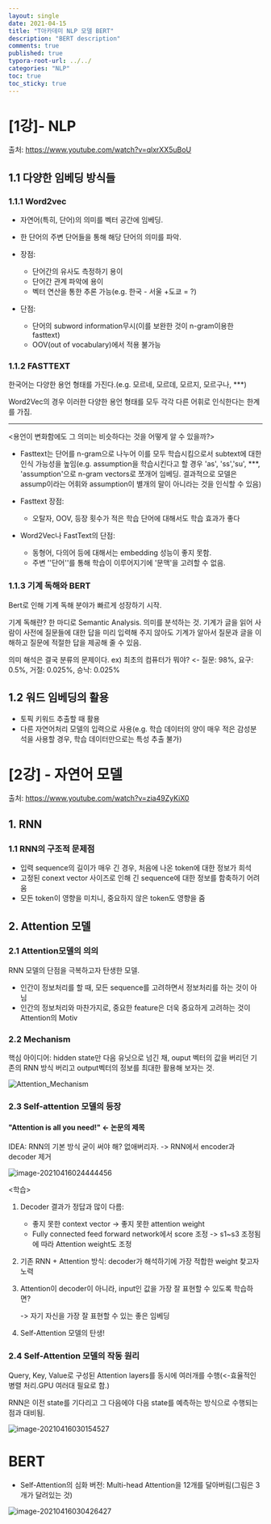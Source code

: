```yaml
---
layout: single
date: 2021-04-15
title: "T아카데미 NLP 모델 BERT"
description: "BERT description"
comments: true
published: true
typora-root-url: ../../
categories: "NLP"
toc: true
toc_sticky: true 
---
```


# [1강]- NLP

출처: https://www.youtube.com/watch?v=qlxrXX5uBoU

## 1.1 다양한 임베딩 방식들



### 1.1.1 Word2vec 

* 자연어(특히, 단어)의 의미를 벡터 공간에 임베딩.

* 한 단어의 주변 단어들을 통해 해당 단어의 의미를 파악.

* 장점: 
  *  단어간의 유사도 측정하기 용이
  * 단어간 관계 파악에 용이
  * 벡터 연산을 통한 추론 가능(e.g. 한국 - 서울 +도쿄  = ?) 

* 단점:
  * 단어의 subword information무시(이를 보완한 것이 n-gram이용한 fasttext)
  * OOV(out of vocabulary)에서 적용 불가능



### 1.1.2 FASTTEXT

한국어는 다양한 용언 형태를 가진다.(e.g. 모르네, 모르데, 모르지, 모르구나, ***)

Word2Vec의 경우 이러한 다양한 용언 형태를 모두 각각 다른 어휘로 인식한다는 한계를 가짐.

---

<용언이 변화함에도 그 의미는 비슷하다는 것을 어떻게 알 수 있을까?>

* Fasttext는 단어를 n-gram으로 나누어 이를 모두 학습시킴으로서 subtext에 대한 인식 가능성을 높임(e.g. assumption을 학습시킨다고 할 경우 'as', 'ss','su', ***, 'assumption'으로 n-gram vectors로 쪼개어 임베딩. 결과적으로 모델은 assump이라는 어휘와 assumption이 별개의 말이 아니라는 것을 인식할 수 있음)
* Fasttext 장점:
  * 오탈자, OOV, 등장 횟수가 적은 학습 단어에 대해서도 학습 효과가 좋다

* Word2Vec나 FastText의 단점:
  * 동형어, 다의어 등에 대해서는 embedding 성능이 좋지 못함.
  * 주변 ''단어''를 통해 학습이 이루어지기에 '문맥'을 고려할 수 없음.

### 1.1.3 기계 독해와 BERT

Bert로 인해 기계 독해 분야가 빠르게 성장하기 시작.

기계 독해란? 한 마디로 Semantic Analysis. 의미를 분석하는 것. 기계가 글을 읽어 사람이 사전에 질문들에 대한 답을 미리 입력해 주지 않아도 기계가 알아서 질문과 글을 이해하고 질문에 적절한 답을 제공해 줄 수 있음.

의미 해석은 결국 분류의 문제이다. ex) 최초의 컴퓨터가 뭐야? <- 질문: 98%, 요구: 0.5%, 거절: 0.025%, 승낙: 0.025%



## 1.2 워드 임베딩의 활용

* 토픽 키워드 추출할 때 활용
* 다른 자연어처리 모델의 입력으로 사용(e.g. 학습 데이터의 양이 매우 적은 감성분석을 사용할 경우, 학습 데이터만으로는 특성 추출 불가)



# [2강] - 자연어 모델

출처: https://www.youtube.com/watch?v=zia49ZyKiX0

## 1. RNN

### 1.1 RNN의 구조적 문제점

* 입력 sequence의 길이가 매우 긴 경우, 처음에 나온 token에 대한 정보가 희석
* 고정된 conext vector 사이즈로 인해 긴 sequence에 대한 정보를 함축하기 어려움
* 모든 token이 영향을 미치니, 중요하지 않은 token도 영향을 줌



## 2. Attention 모델

### 2.1 Attention모델의 의의

RNN 모델의 단점을 극복하고자 탄생한 모델.

* 인간이 정보처리를 할 때, 모든 sequence를 고려하면서 정보처리를 하는 것이 아님
* 인간의 정보처리와 마찬가지로, 중요한 feature은 더욱 중요하게 고려하는 것이 Attention의 Motiv

### 2.2 Mechanism

핵심 아이디어: hidden state만 다음 유닛으로 넘긴 채, ouput 벡터의 값을 버리던 기존의 RNN 방식 버리고 output벡터의 정보를 최대한 활용해 보자는 것.

![Attention_Mechanism](/assets/images/NLP/Attention_Mechanism.png)

### 2.3 Self-attention 모델의 등장

#### "Attention is all you need!" ← 논문의 제목

IDEA: RNN의 기본 방식 굳이 써야 해? 없애버리자. -> RNN에서 encoder과 decoder 제거

![image-20210416024444456](/assets/images/NLP/image-20210416024444456.png)

<학습>

1. Decoder 결과가 정답과 많이 다름:
   * 좋지 못한 context vector -> 좋지 못한 attention weight
   * Fully connected feed forward network에서 score 조정 -> s1~s3 조정됨에 따라 Attention weight도 조정
   
2. 기존 RNN + Attention 방식: decoder가 해석하기에 가장 적합한 weight 찾고자 노력

3. Attention이 decoder이 아니라, input인 값을 가장 잘 표현할 수 있도록 학습하면?

   -> 자기 자신을 가장 잘 표현할 수 있는 좋은 임베딩

4. Self-Attention 모델의 탄생!

### 2.4 Self-Attention 모델의 작동 원리

Query, Key, Value로 구성된 Attention layers를 동시에 여러개를 수행(<-효율적인 병렬 처리.GPU 여러대 필요로 함.)

RNN은 이전 state를 기다리고 그 다음에야 다음 state를 예측하는 방식으로 수행되는 점과 대비됨.

![image-20210416030154527](/assets/images/NLP/image-20210416030154527.png)



# BERT

* Self-Attention의 심화 버전: Multi-head Attention을 12개를 달아버림(그림은 3개가 달려있는 것)

![image-20210416030426427](/assets/images/NLP/image-20210416030426427.png)















